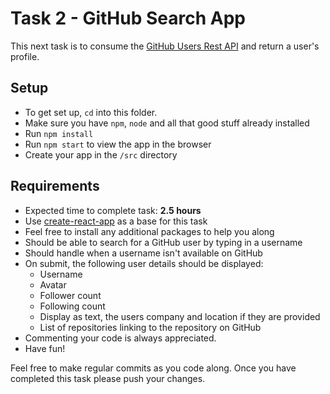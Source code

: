 # Task 2 - GitHub Search App

This next task is to consume the [GitHub Users Rest API](https://developer.github.com/v3/users/) and return a user's profile.

## Setup

 - To get set up, `cd` into this folder.
 - Make sure you have `npm`, `node` and all that good stuff already installed 
 - Run `npm install`
 - Run `npm start` to view the app in the browser
 - Create your app in the `/src` directory

## Requirements

- Expected time to complete task: **2.5 hours**
- Use [create-react-app](https://github.com/facebook/create-react-app) as a base for this task
- Feel free to install any additional packages to help you along
- Should be able to search for a GitHub user by typing in a username
- Should handle when a username isn't available on GitHub
- On submit, the following user details should be displayed:
  - Username
  - Avatar
  - Follower count
  - Following count
  - Display as text, the users company and location if they are provided
  - List of repositories linking to the repository on GitHub
- Commenting your code is always appreciated.
- Have fun!

Feel free to make regular commits as you code along. Once you have completed this task please push your changes.